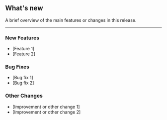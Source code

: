 ## What's new

A brief overview of the main features or changes in this release.

---

### New Features
* [Feature 1]
* [Feature 2]

### Bug Fixes
* [Bug fix 1]
* [Bug fix 2]

### Other Changes
* [Improvement or other change 1]
* [Improvement or other change 2]